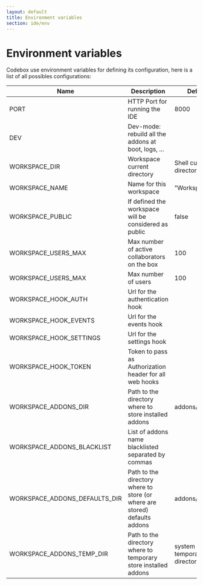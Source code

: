 ```yaml
---
layout: default
title: Environment variables
section: ide/env
---
```


# Environment variables

Codebox use environment variables for defining its configuration, here is a list of all possibles configurations:

| Name | Description | Default |
| ----- | ------------------- | ------------------- |
| PORT | HTTP Port for running the IDE | 8000 |
| DEV | Dev-mode: rebuild all the addons at boot, logs, ... | |
| WORKSPACE\_DIR | Workspace current directory | Shell current directory |
| WORKSPACE\_NAME | Name for this workspace | "Workspace" |
| WORKSPACE\_PUBLIC | If defined the workspace will be considered as public | false |
| WORKSPACE\_USERS\_MAX | Max number of active collaborators on the box | 100 |
| WORKSPACE\_USERS\_MAX | Max number of users | 100 |
| WORKSPACE\_HOOK\_AUTH | Url for the authentication hook | |
| WORKSPACE\_HOOK\_EVENTS | Url for the events hook | |
| WORKSPACE\_HOOK\_SETTINGS | Url for the settings hook | |
| WORKSPACE\_HOOK\_TOKEN | Token to pass as Authorization header for all web hooks | |
| WORKSPACE\_ADDONS\_DIR | Path to the directory where to store installed addons | addons/installed |
| WORKSPACE\_ADDONS\_BLACKLIST | List of addons name blacklisted separated by commas |  |
| WORKSPACE\_ADDONS\_DEFAULTS_DIR | Path to the directory where to store (or where are stored) defaults addons | addons/defaults |
| WORKSPACE\_ADDONS\_TEMP_DIR | Path to the directory where to temporary store installed addons  | system temporary directory |
